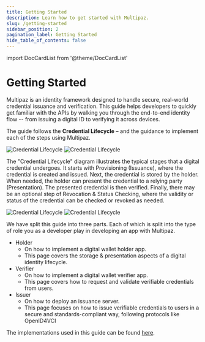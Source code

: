 ```yaml
---
title: Getting Started
description: Learn how to get started with Multipaz.
slug: /getting-started
sidebar_position: 2
pagination_label: Getting Started
hide_table_of_contents: false
---
```


import DocCardList from '@theme/DocCardList'

# Getting Started

Multipaz is an identity framework designed to handle secure, real-world credential issuance and verification. This guide helps developers to quickly get familiar with the APIs by walking you through the end-to-end identity flow -- from issuing a digital ID to verifying it across devices.

The guide follows the **Credential Lifecycle** – and the guidance to implement each of the steps
using Multipaz.

![Credential Lifecycle](/img/lifecycle.png#gh-light-mode-only)
![Credential Lifecycle](/img/lifecycle-dark.png#gh-dark-mode-only)

The "Credential Lifecycle" diagram illustrates the typical stages that a digital credential undergoes. It starts with Provisioning (Issuance), where the credential is created and issued. Next, the credential is stored by the holder. When needed, the holder can present the credential to a relying party (Presentation). The presented credential is then verified. Finally, there may be an optional step of Revocation & Status Checking, where the validity or status of the credential can be checked or revoked as needed.

![Credential Lifecycle](/img/roles.png#gh-light-mode-only)
![Credential Lifecycle](/img/roles-dark.png#gh-dark-mode-only)

We have split this guide into three parts. Each of which is split into the type of role you as a developer play in developing an app with Multipaz.

* Holder
    * On how to implement a digital wallet holder app.
    * This page covers the storage & presentation aspects of a digital identity lifecycle.
* Verifier
    * On how to implement a digital wallet verifier app.
    * This page covers how to request and validate verifiable credentials from users.
* Issuer
    * On how to deploy an issuance server.
    * This page focuses on how to issue verifiable credentials to users in a secure and standards-compliant way, following protocols like OpenID4VCI

The implementations used in this guide can be found [here](https://github.com/openwallet-foundation/multipaz-samples/tree/main/MultipazGettingStartedSample).

<div style={{
  background: "var(--ifm-background-surface-color)",
  padding: "2rem 1rem",
  borderRadius: "12px",
  boxShadow: "0 2px 8px rgba(0,0,0,0.06)",
  marginTop: "2rem"
}}>
  <DocCardList />
</div>